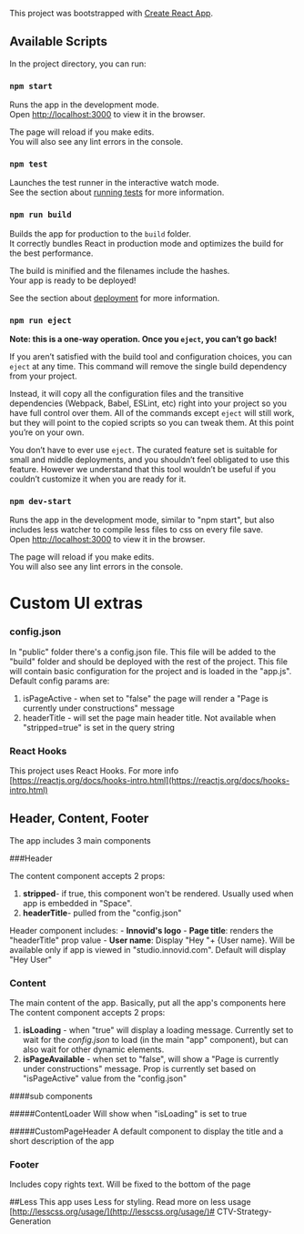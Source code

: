 This project was bootstrapped with [Create React App](https://github.com/facebook/create-react-app).

## Available Scripts

In the project directory, you can run:

### `npm start`

Runs the app in the development mode.<br>
Open [http://localhost:3000](http://localhost:3000) to view it in the browser.

The page will reload if you make edits.<br>
You will also see any lint errors in the console.

### `npm test`

Launches the test runner in the interactive watch mode.<br>
See the section about [running tests](https://facebook.github.io/create-react-app/docs/running-tests) for more information.

### `npm run build`

Builds the app for production to the `build` folder.<br>
It correctly bundles React in production mode and optimizes the build for the best performance.

The build is minified and the filenames include the hashes.<br>
Your app is ready to be deployed!

See the section about [deployment](https://facebook.github.io/create-react-app/docs/deployment) for more information.

### `npm run eject`

**Note: this is a one-way operation. Once you `eject`, you can’t go back!**

If you aren’t satisfied with the build tool and configuration choices, you can `eject` at any time. This command will remove the single build dependency from your project.

Instead, it will copy all the configuration files and the transitive dependencies (Webpack, Babel, ESLint, etc) right into your project so you have full control over them. All of the commands except `eject` will still work, but they will point to the copied scripts so you can tweak them. At this point you’re on your own.

You don’t have to ever use `eject`. The curated feature set is suitable for small and middle deployments, and you shouldn’t feel obligated to use this feature. However we understand that this tool wouldn’t be useful if you couldn’t customize it when you are ready for it.

### `npm dev-start`

Runs the app in the development mode, similar to "npm start", but also includes less watcher to compile less files to css on every file save.<br>
Open [http://localhost:3000](http://localhost:3000) to view it in the browser.

The page will reload if you make edits.<br>
You will also see any lint errors in the console.

# Custom UI extras

### config.json

In "public" folder there's a config.json file.
This file will be added to the "build" folder and should be deployed with the rest of the project.
This file will contain basic configuration for the project and is loaded in the "app.js".
Default config params are:
1. isPageActive - when set to "false" the page will render a "Page is currently under constructions" message
2. headerTitle - will set the page main header title. Not available when "stripped=true" is set in the query string

### React Hooks

This project uses React Hooks. For more info [https://reactjs.org/docs/hooks-intro.html](https://reactjs.org/docs/hooks-intro.html)

## Header, Content, Footer

The app includes 3 main components

###Header

The content component accepts 2 props:
1. <b>stripped</b>- if true, this component won't be rendered. Usually used when app is embedded in "Space".
2. <b>headerTitle</b>- pulled from the "config.json"

Header component includes:
    - <b>Innovid's logo</b>
    - <b>Page title</b>: renders the "headerTitle" prop value
    - <b>User name</b>: Display "Hey "+ {User name}. Will be available only if app is viewed in "studio.innovid.com". Default will display "Hey User"
    

### Content

The main content of the app. Basically, put all the app's components here
The content component accepts 2 props:
1. <b>isLoading</b> - when "true" will display a loading message. Currently set to wait for the _config.json_ to load (in the main "app" component), but can also wait for other dynamic elements.
2. <b>isPageAvailable</b> - when set to "false", will show a "Page is currently under constructions" message. Prop is currently set based on "isPageActive" value from the "config.json"

####sub components

   #####ContentLoader
   Will show when "isLoading" is set to true
   
   #####CustomPageHeader
   A default component to display the title and a short description of the app
    
### Footer
Includes copy rights text. Will be fixed to the bottom of the page

##Less
This app uses Less for styling. Read more on less usage [http://lesscss.org/usage/](http://lesscss.org/usage/)# CTV-Strategy-Generation
